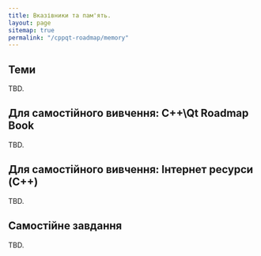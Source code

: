 ```yaml
---
title: Вказівники та пам'ять.
layout: page
sitemap: true
permalink: "/cppqt-roadmap/memory"
---
```


## Теми
TBD.

## Для самостійного вивчення: C++\Qt Roadmap Book
TBD.

## Для самостійного вивчення: Інтернет ресурси (C++)
TBD.

## Самостійне завдання
TBD.
